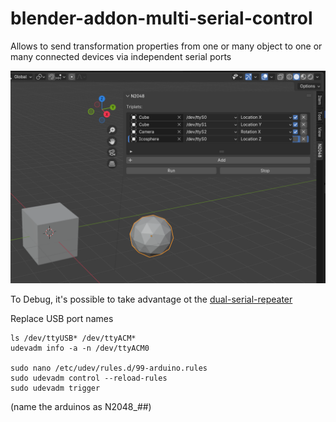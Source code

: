# blender-addon-multi-serial-control
Allows to send  transformation properties from one or many object to one or many connected devices via independent serial ports

![blender](./Screenshot%20from%202025-03-09%2010-20-25.png)


To Debug, it's possible to take advantage ot the [dual-serial-repeater](https://github.com/n2048-creative-technology/dual-arduino-serial-repeater)



Replace USB port names

```
ls /dev/ttyUSB* /dev/ttyACM*
udevadm info -a -n /dev/ttyACM0

sudo nano /etc/udev/rules.d/99-arduino.rules
sudo udevadm control --reload-rules
sudo udevadm trigger
```

(name the arduinos as N2048_##)
